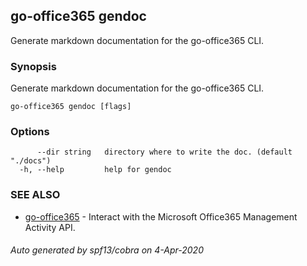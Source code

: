 ## go-office365 gendoc

Generate markdown documentation for the go-office365 CLI.

### Synopsis

Generate markdown documentation for the go-office365 CLI.

```
go-office365 gendoc [flags]
```

### Options

```
      --dir string   directory where to write the doc. (default "./docs")
  -h, --help         help for gendoc
```

### SEE ALSO

* [go-office365](go-office365.md)	 - Interact with the Microsoft Office365 Management Activity API.

###### Auto generated by spf13/cobra on 4-Apr-2020
